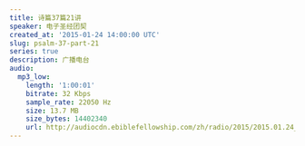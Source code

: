 ```yaml
---
title: 诗篇37篇21讲
speaker: 电子圣经团契
created_at: '2015-01-24 14:00:00 UTC'
slug: psalm-37-part-21
series: true
description: 广播电台
audio:
  mp3_low:
    length: '1:00:01'
    bitrate: 32 Kbps
    sample_rate: 22050 Hz
    size: 13.7 MB
    size_bytes: 14402340
    url: http://audiocdn.ebiblefellowship.com/zh/radio/2015/2015.01.24_EBF_-_Psalm_37_Part_21.mp3
---
```

